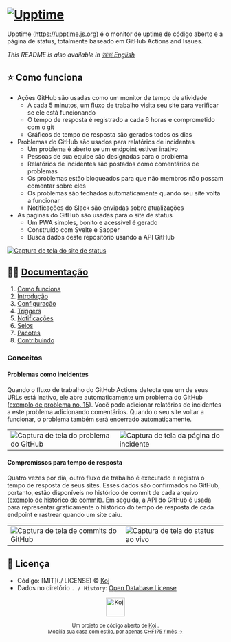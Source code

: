 # [![Upptime](https://raw.githubusercontent.com/upptime/upptime.js.org/master/static/img/logo.svg)](https://upptime.js.org)

<!--start: description--->

Upptime (https://upptime.js.org) é o monitor de uptime de código aberto e a página de status, totalmente baseado em GitHub Actions and Issues.

<!--end: description--->

<!--start: docs--->

*This README is also available in [🇬🇧 English](./README.md)*

## ⭐ Como funciona

- Ações GitHub são usadas como um monitor de tempo de atividade
  - A cada 5 minutos, um fluxo de trabalho visita seu site para verificar se ele está funcionando
  - O tempo de resposta é registrado a cada 6 horas e comprometido com o git
  - Gráficos de tempo de resposta são gerados todos os dias
- Problemas do GitHub são usados ​​para relatórios de incidentes
  - Um problema é aberto se um endpoint estiver inativo
  - Pessoas de sua equipe são designadas para o problema
  - Relatórios de incidentes são postados como comentários de problemas
  - Os problemas estão bloqueados para que não membros não possam comentar sobre eles
  - Os problemas são fechados automaticamente quando seu site volta a funcionar
  - Notificações do Slack são enviadas sobre atualizações
- As páginas do GitHub são usadas para o site de status
  - Um PWA simples, bonito e acessível é gerado
  - Construído com Svelte e Sapper
  - Busca dados deste repositório usando a API GitHub

[![Captura de tela do site de status](https://raw.githubusercontent.com/upptime/upptime.js.org/master/static/img/screenshot-status.png)](https://upptime.js.org)

## 👩‍💻 [Documentação](https://upptime.js.org)

1. [Como funciona](https://upptime.js.org/docs)
1. [Introdução](https://upptime.js.org/docs/get-started)
1. [Configuração](https://upptime.js.org/docs/configuration)
1. [Triggers](https://upptime.js.org/docs/triggers)
1. [Notificações](https://upptime.js.org/docs/notifications)
1. [Selos](https://upptime.js.org/docs/badges)
1. [Pacotes](https://upptime.js.org/docs/packages)
1. [Contribuindo](https://upptime.js.org/docs/contributing)

### Conceitos

#### Problemas como incidentes

Quando o fluxo de trabalho do GitHub Actions detecta que um de seus URLs está inativo, ele abre automaticamente um problema do GitHub ([exemplo de problema no. 15](https://github.com/koj-co/upptime/issues/15)). Você pode adicionar relatórios de incidentes a este problema adicionando comentários. Quando o seu site voltar a funcionar, o problema também será encerrado automaticamente.

<table>
  <tr>
    <td>
      <img alt="Captura de tela do problema do GitHub" src="https://raw.githubusercontent.com/upptime/upptime.js.org/master/static/img/screenshot-issue.png">
    </td>
    <td>
      <img alt="Captura de tela da página do incidente" src="https://raw.githubusercontent.com/upptime/upptime.js.org/master/static/img/screenshot-incident.png">
    </td>
  </tr>
</table>

#### Compromissos para tempo de resposta

Quatro vezes por dia, outro fluxo de trabalho é executado e registra o tempo de resposta de seus sites. Esses dados são confirmados no GitHub, portanto, estão disponíveis no histórico de commit de cada arquivo ([exemplo de histórico de commit](https://github.com/koj-co/upptime/commits/master/history/wikipedia.yml)). Em seguida, a API do GitHub é usada para representar graficamente o histórico do tempo de resposta de cada endpoint e rastrear quando um site caiu.

<table>
  <tr>
    <td>
      <img alt="Captura de tela de commits do GitHub" src="https://raw.githubusercontent.com/upptime/upptime.js.org/master/static/img/screenshot-history.png">
    </td>
    <td>
      <img alt="Captura de tela do status ao vivo" src="https://raw.githubusercontent.com/upptime/upptime.js.org/master/static/img/screenshot-live-status.png">
    </td>
  </tr>
</table>
<!--end: docs--->

## 📄 Licença

- Código: [MIT](./ LICENSE) © [Koj](https://koj.co)
- Dados no diretório `. / History`: [Open Database License](https://opendatacommons.org/licenses/odbl/1-0/)

<!-- start: logo -->

<p align="center">
  <a href="https://koj.co">
    <img width="44" alt="Koj" src="https://kojcdn.com/v1598284251/website-v2/koj-github-footer_m089ze.svg">
  </a>
</p>
<p align="center">
  <sub> Um projeto de código aberto de <a href="https://koj.co"> Koj </a>. <br> <a href="https://koj.co"> Mobília sua casa com estilo, por apenas CHF175 / mês → </a> </sub>
</p>
<!-- end: logo -->
